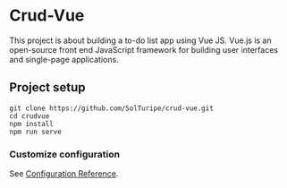 # Crud-Vue

This project is about building a to-do list app using Vue JS. Vue.js is an open-source front end JavaScript framework for building user interfaces and single-page applications.

## Project setup

```
git clone https://github.com/SolTuripe/crud-vue.git
cd crudvue
npm install
npm run serve
```

### Customize configuration

See [Configuration Reference](https://cli.vuejs.org/config/).
